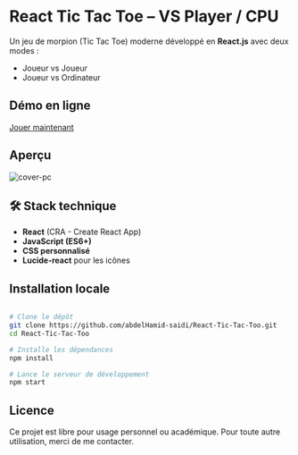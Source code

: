 #  React Tic Tac Toe – VS Player / CPU

Un jeu de morpion (Tic Tac Toe) moderne développé en **React.js** avec deux modes :
-  Joueur vs Joueur
-  Joueur vs Ordinateur


##  Démo en ligne

 [Jouer maintenant](https://abdelhamid-saidi.github.io/React-Tic-Tac-Too/)


##  Aperçu

![cover-pc](https://github.com/user-attachments/assets/be51fdf8-221f-4903-a48d-00b18ba4d104)


## 🛠️ Stack technique

- **React** (CRA - Create React App)
- **JavaScript (ES6+)**
- **CSS personnalisé**
- **Lucide-react** pour les icônes


##  Installation locale

```bash

# Clone le dépôt
git clone https://github.com/abdelHamid-saidi/React-Tic-Tac-Too.git
cd React-Tic-Tac-Too

# Installe les dépendances
npm install

# Lance le serveur de développement
npm start

```


##  Licence
Ce projet est libre pour usage personnel ou académique. Pour toute autre utilisation, merci de me contacter.
